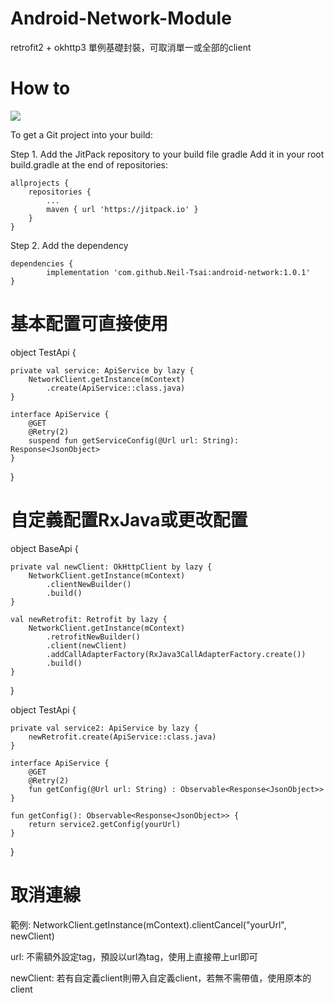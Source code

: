 # Android-Network-Module
retrofit2 + okhttp3 單例基礎封裝，可取消單一或全部的client

# How to
[![](https://jitpack.io/v/Neil-Tsai/android-network.svg)](https://jitpack.io/#Neil-Tsai/android-network)

To get a Git project into your build:

Step 1. Add the JitPack repository to your build file
gradle
Add it in your root build.gradle at the end of repositories:

	allprojects {
		repositories {
			...
			maven { url 'https://jitpack.io' }
		}
	}
Step 2. Add the dependency

	dependencies {
	        implementation 'com.github.Neil-Tsai:android-network:1.0.1'
	}


# 基本配置可直接使用
object TestApi {

    private val service: ApiService by lazy {
        NetworkClient.getInstance(mContext)
            .create(ApiService::class.java)
    }
    
    interface ApiService {
        @GET
        @Retry(2)
        suspend fun getServiceConfig(@Url url: String): Response<JsonObject>
    }
}

# 自定義配置RxJava或更改配置
object BaseApi {

    private val newClient: OkHttpClient by lazy {
        NetworkClient.getInstance(mContext)
            .clientNewBuilder()
            .build()
    }
    
    val newRetrofit: Retrofit by lazy {
        NetworkClient.getInstance(mContext)
            .retrofitNewBuilder()
            .client(newClient)
            .addCallAdapterFactory(RxJava3CallAdapterFactory.create())
            .build()
    }
    
}

object TestApi {

    private val service2: ApiService by lazy {
        newRetrofit.create(ApiService::class.java)
    }

    interface ApiService {
        @GET
        @Retry(2)
        fun getConfig(@Url url: String) : Observable<Response<JsonObject>>
    }
    
    fun getConfig(): Observable<Response<JsonObject>> {
        return service2.getConfig(yourUrl)
    }
    
}

# 取消連線

範例:
NetworkClient.getInstance(mContext).clientCancel("yourUrl", newClient)

url:
不需額外設定tag，預設以url為tag，使用上直接帶上url即可

newClient:
若有自定義client則帶入自定義client，若無不需帶值，使用原本的client



